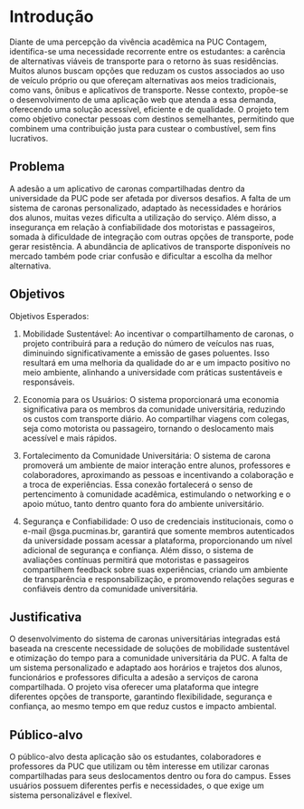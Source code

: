 # Introdução

Diante de uma percepção da vivência acadêmica na PUC Contagem, identifica-se uma necessidade recorrente entre os estudantes: a carência de alternativas viáveis de transporte para o retorno às suas residências. Muitos alunos buscam opções que reduzam os custos associados ao uso de veículo próprio ou que ofereçam alternativas aos meios tradicionais, como vans, ônibus e aplicativos de transporte. Nesse contexto, propõe-se o desenvolvimento de uma aplicação web que atenda a essa demanda, oferecendo uma solução acessível, eficiente e de qualidade. O projeto tem como objetivo conectar pessoas com destinos semelhantes, permitindo que combinem uma contribuição justa para custear o combustível, sem fins lucrativos.



## Problema
A adesão a um aplicativo de caronas compartilhadas dentro da universidade da PUC pode ser afetada por diversos desafios. A falta de um sistema de caronas personalizado, adaptado às necessidades e horários dos alunos, muitas vezes dificulta a utilização do serviço. Além disso, a insegurança em relação à confiabilidade dos motoristas e passageiros, somada à dificuldade de integração com outras opções de transporte, pode gerar resistência. A abundância de aplicativos de transporte disponíveis no mercado também pode criar confusão e dificultar a escolha da melhor alternativa.



## Objetivos

Objetivos Esperados:

1.	Mobilidade Sustentável:
Ao incentivar o compartilhamento de caronas, o projeto contribuirá para a redução do número de veículos nas ruas, diminuindo significativamente a emissão de gases poluentes. Isso resultará em uma melhoria da qualidade do ar e um impacto positivo no meio ambiente, alinhando a universidade com práticas sustentáveis e responsáveis.

2.	Economia para os Usuários:
O sistema proporcionará uma economia significativa para os membros da comunidade universitária, reduzindo os custos com transporte diário. Ao compartilhar viagens com colegas, seja como motorista ou passageiro, tornando o deslocamento mais acessível e mais rápidos.

3.  Fortalecimento da Comunidade Universitária:
O sistema de carona promoverá um ambiente de maior interação entre alunos, professores e colaboradores, aproximando as pessoas e incentivando a colaboração e a troca de experiências. Essa conexão fortalecerá o senso de pertencimento à comunidade acadêmica, estimulando o networking e o apoio mútuo, tanto dentro quanto fora do ambiente universitário.

4.	Segurança e Confiabilidade:
O uso de credenciais institucionais, como o e-mail @sga.pucminas.br, garantirá que somente membros autenticados da universidade possam acessar a plataforma, proporcionando um nível adicional de segurança e confiança. Além disso, o sistema de avaliações contínuas permitirá que motoristas e passageiros compartilhem feedback sobre suas experiências, criando um ambiente de transparência e responsabilização, e promovendo relações seguras e confiáveis dentro da comunidade universitária.

## Justificativa

O desenvolvimento do sistema de caronas universitárias integradas está baseada na crescente necessidade de soluções de mobilidade sustentável e otimização do tempo para a comunidade universitária da PUC. A falta de um sistema personalizado e adaptado aos horários e trajetos dos alunos, funcionários e professores dificulta a adesão a serviços de carona compartilhada. O projeto visa oferecer uma plataforma que integre diferentes opções de transporte, garantindo flexibilidade, segurança e confiança, ao mesmo tempo em que reduz custos e impacto ambiental.

## Público-alvo

O público-alvo desta aplicação são os estudantes, colaboradores e professores da PUC que utilizam ou têm interesse em utilizar caronas compartilhadas para seus deslocamentos dentro ou fora do campus. Esses usuários possuem diferentes perfis e necessidades, o que exige um sistema personalizável e flexível.
